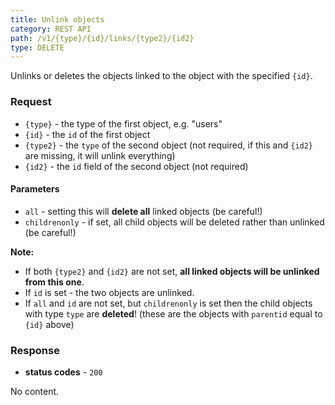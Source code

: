 ```yaml
---
title: Unlink objects
category: REST API
path: /v1/{type}/{id}/links/{type2}/{id2}
type: DELETE
---
```


Unlinks or deletes the objects linked to the object with the specified `{id}`.

### Request

- `{type}` - the type of the first object, e.g. "users"
- `{id}` - the `id` of the first object
- `{type2}` - the `type` of the second object (not required, if this and `{id2}` are missing, it will unlink everything)
- `{id2}` - the `id` field of the second object (not required)

#### Parameters

- `all` - setting this will **delete all** linked objects (be careful!)
- `childrenonly` - if set, all child objects will be deleted rather than unlinked (be careful!)

**Note:**
- If both `{type2}` and `{id2}` are not set, **all linked objects will be unlinked from this one**.
- If `id` is set - the two objects are unlinked.
- If `all` and `id` are not set, but `childrenonly` is set then the child objects with type `type` are **deleted**!
(these are the objects with `parentid` equal to `{id}` above)

### Response

- **status codes** - `200`

No content.